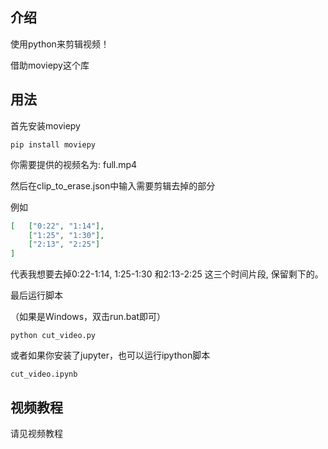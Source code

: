 ## 介绍
使用python来剪辑视频！

借助moviepy这个库




## 用法
首先安装moviepy
```
pip install moviepy
```

你需要提供的视频名为: full.mp4

然后在clip_to_erase.json中输入需要剪辑去掉的部分

例如
```json
[   ["0:22", "1:14"],
    ["1:25", "1:30"],
    ["2:13", "2:25"]
]
```

代表我想要去掉0:22-1:14, 1:25-1:30 和2:13-2:25 这三个时间片段, 保留剩下的。



最后运行脚本

（如果是Windows，双击run.bat即可）

```
python cut_video.py
```

或者如果你安装了jupyter，也可以运行ipython脚本

```
cut_video.ipynb
```

## 视频教程

请见视频教程

